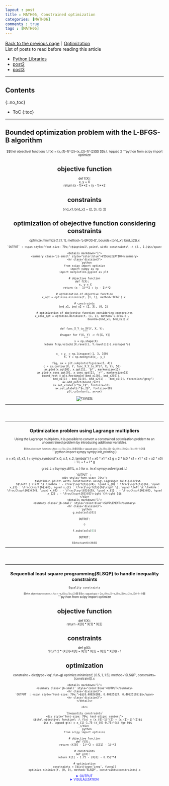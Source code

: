 ```yaml
---
layout : post
title : MATH06, Constrained optimization
categories: [MATH06]
comments : true
tags : [MATH06]
---
```

[Back to the previous page](https://userdyk-github.github.io/Study.html)｜[Optimization](https://userdyk-github.github.io/math06/MATH06-Contents.html) <br>
List of posts to read before reading this article
- <a href='https://userdyk-github.github.io/pl03/PL03-Libraries.html' target="_blank">Python Libraries</a>
- <a href='https://userdyk-github.github.io/'>post2</a>
- <a href='https://userdyk-github.github.io/'>post3</a>

---

## Contents
{:.no_toc}

* ToC
{:toc}

<hr class="division1">

## **Bounded optimization problem with the L-BFGS-B algorithm**
<div style="font-size: 70%; text-align: center;">
    $$the\ objective\ function\ :\ f(x) = (x_{1}-1)^{2}-(x_{2}-1)^{2}$$
    $$s.t. \qquad 2<x_{1}<3,\ 0 \le x_{2} \le 2$$
</div>
```python
from scipy import optimize

# objective function
def f(X):   
    x, y = X   
    return (x - 1)**2 + (y - 1)**2 

# constraints
bnd_x1, bnd_x2 = (2, 3), (0, 2) 

# optimization of obejective function considering constraints
optimize.minimize(f, [1, 1], method='L-BFGS-B', 
                  bounds=[bnd_x1, bnd_x2]).x 
```
`OUTPUT` : <span style="font-size: 70%;">$$optimal\ point\ with\ constraints\ :\ (2., 1.)$$</span>

<details markdown="1">
<summary class='jb-small' style="color:blue">VISUALIZATION</summary>
<hr class='division3'>
```python
from scipy import optimize
import numpy as np
import matplotlib.pyplot as plt 

# objective function
def f(X):   
    x, y = X   
    return (x - 1)**2 + (y - 1)**2 

# optimization of objective function
x_opt = optimize.minimize(f, [1, 1], method='BFGS').x 

# constraints
bnd_x1, bnd_x2 = (2, 3), (0, 2) 

# optimization of obejective function considering constraints
x_cons_opt = optimize.minimize(f, [1, 1], method='L-BFGS-B',   
                               bounds=[bnd_x1, bnd_x2]).x 


def func_X_Y_to_XY(f, X, Y):   
    """   
    Wrapper for f(X, Y) -> f([X, Y])   
    """  
    s = np.shape(X)  
    return f(np.vstack([X.ravel(), Y.ravel()])).reshape(*s) 


x_ = y_ = np.linspace(-1, 3, 100)   
X, Y = np.meshgrid(x_, y_)

fig, ax = plt.subplots(figsize=(6, 4))   
c = ax.contour(X, Y, func_X_Y_to_XY(f, X, Y), 50)   
ax.plot(x_opt[0], x_opt[1], 'b*', markersize=15)   
ax.plot(x_cons_opt[0], x_cons_opt[1], 'r*', markersize=15)  
bound_rect = plt.Rectangle((bnd_x1[0], bnd_x2[0]),    
                           bnd_x1[1] - bnd_x1[0], bnd_x2[1] -  bnd_x2[0], facecolor="grey")   
ax.add_patch(bound_rect)    
ax.set_xlabel(r"$x_1$", fontsize=18)    
ax.set_ylabel(r"$x_2$", fontsize=18) 
plt.colorbar(c, ax=ax)
```
![다운로드](https://user-images.githubusercontent.com/52376448/65370629-0f375380-dc96-11e9-9e79-aba55cae09ee.png)
<hr class='division3'>
</details>

<br><br><br>
<hr class="division2">

## **Optimization problem using Lagrange multipliers**
Using the Lagrange multipliers, it is possible to convert a constrained optimization problem to an unconstrained problem by introducing additional variables. 
<div style="font-size: 70%; text-align: center;">
    $$the\ objective\ function\ :\ f(x) = x_{1}x_{2}x_{3}$$
    $$s.t. \qquad g(x) = 2x_{1}x_{2} +2x_{0}x_{2}+2x_{1}x_{0}-1=0$$
</div>
```python
import sympy 
sympy.init_printing()

x = x0, x1, x2, l = sympy.symbols("x_0, x_1, x_2, lambda") 
f = x0 * x1 * x2 
g = 2 * (x0 * x1 + x1 * x2 + x2 * x0) - 1
L = f + l * g 

grad_L = [sympy.diff(L, x_) for x_ in x]
sympy.solve(grad_L) 
```
`OUTPUT` : 
<div style="font-size: 70%;">
    $$optimal\ point\ with\ constraints\ using\ Lagrange\ multipliers$$
    $$\left [ \left \{ \lambda : - \frac{\sqrt{6}}{24}, \quad x_{0} : \frac{\sqrt{6}}{6}, \quad x_{1} : \frac{\sqrt{6}}{6}, \quad x_{2} : \frac{\sqrt{6}}{6}\right \}, \quad \left \{ \lambda : \frac{\sqrt{6}}{24}, \quad x_{0} : - \frac{\sqrt{6}}{6}, \quad x_{1} : - \frac{\sqrt{6}}{6}, \quad x_{2} : - \frac{\sqrt{6}}{6}\right \}\right ]$$
</div>
<details markdown="1">
<summary class='jb-small' style="color:blue">SUPPLEMENT</summary>
<hr class='division3'>
```python
g.subs(sols[0])
```
`OUTPUT` : <span style="font-size: 70%;">$$0$$</span>
```python
f.subs(sols[0])
```
`OUTPUT` : <span style="font-size: 70%;">$$\frac{\sqrt{6}}{36}$$</span>
<hr class='division3'>
</details>

<br><br><br>
<hr class="division2">

## **Sequential least square programming(SLSQP) to handle inequality constraints**  
`Equality constraints`
<div style="font-size: 70%; text-align: center;">
    $$the\ objective\ function\ :\ f(x) = -x_{0}x_{1}x_{2}$$
    $$s.t. \qquad g(x) = 2(x_{0}x_{1}+x_{1}x_{2}+x_{2}x_{0})-1 = 0$$
</div>
```python
from scipy import optimize

# objective function
def f(X):   
    return -X[0] * X[1] * X[2] 

# constraints
def g(X):   
    return 2 * (X[0]*X[1] + X[1] * X[2] + X[2] * X[0]) - 1

# optimization
constraint = dict(type='eq', fun=g) 
optimize.minimize(f, [0.5, 1, 1.5], method='SLSQP', constraints=[constraint]).x
```
<details markdown="1">
<summary class='jb-small' style="color:blue">OUTPUT</summary>
<hr class='division3'>
`OUTPUT` : <span style="font-size: 70%;">$$[0.40824188, 0.40825127, 0.40825165]$$</span>
<hr class='division3'>
</details>

<br>

`Inequality constraints`
<div style="font-size: 70%; text-align: center;">
    $$the\ objective\ function\ :\ f(x) = (x_{0}-1)^{2} + (x_{1}-1)^{2}$$
    $$s.t. \qquad g(x) = x_{1}-1.75-(x_{0}-0.75)^{4} \ge 0$$
</div>
```python
from scipy import optimize

# objective function
def f(X):  
    return (X[0] - 1)**2 + (X[1] - 1)**2
    
# constraints
def g(X):  
    return X[1] - 1.75 - (X[0] - 0.75)**4 
    
# optimization
constraints = [dict(type='ineq', fun=g)]
optimize.minimize(f, (0, 0), method='SLSQP', constraints=constraints).x
```
<details markdown="1">
<summary class='jb-small' style="color:blue">OUTPUT</summary>
<hr class='division3'>
`OUTPUT` : <span style="font-size: 70%;">$$[0.96857656, 1.75228252]$$</span>
<hr class='division3'>
</details>
<details markdown="1">
<summary class='jb-small' style="color:blue">VISULALIZATION</summary>
<hr class='division3'>
```python
from scipy import optimize
import numpy as np
import matplotlib.pyplot as plt

# objective function
def f(X):  
    return (X[0] - 1)**2 + (X[1] - 1)**2
    
# constraints    
def g(X):  
    return X[1] - 1.75 - (X[0] - 0.75)**4 
    
# optimization  
constraints = [dict(type='ineq', fun=g)]
x_opt = optimize.minimize(f, (0, 0), method='BFGS').x 
x_cons_opt = optimize.minimize(f, (0, 0), method='SLSQP', constraints=constraints).x

# visualization
x_ = y_ = np.linspace(-1, 3, 100)   
X, Y = np.meshgrid(x_, y_)  

fig, ax = plt.subplots(figsize=(6, 4)) 
c = ax.contour(X, Y, func_X_Y_to_XY(f, X, Y), 50)   
ax.plot(x_opt[0], x_opt[1], 'b*', markersize=15)  
ax.plot(x_, 1.75 + (x_-0.75)**4, 'k-', markersize=15)  
ax.fill_between(x_, 1.75 + (x_-0.75)**4, 3, color='grey')   
ax.plot(x_cons_opt[0], x_cons_opt[1], 'r*', markersize=15) 

ax.set_ylim(-1, 3) 
ax.set_xlabel(r"$x_0$", fontsize=18)   
ax.set_ylabel(r"$x_1$", fontsize=18)   
plt.colorbar(c, ax=ax)
```
![다운로드 (1)](https://user-images.githubusercontent.com/52376448/65371853-ebc6d580-dca2-11e9-8dd2-0512e6374b04.png)
<hr class='division3'>
</details>
<br><br><br>
<hr class="division1">

List of posts followed by this article
- [post1](https://userdyk-github.github.io/)
- <a href='https://userdyk-github.github.io/'>post2</a>
- <a href='https://userdyk-github.github.io/'>post3</a>

---

Reference
- [post1](https://userdyk-github.github.io/)
- <a href='https://userdyk-github.github.io/'>post2</a>
- <a href='https://userdyk-github.github.io/'>post3</a>

---


